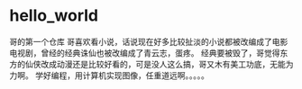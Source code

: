 # hello_world
哥的第一个仓库
哥喜欢看小说，话说现在好多比较扯淡的小说都被改编成了电影电视剧，曾经的经典诛仙也被改编成了青云志，蛋疼。
经典要被毁了，哥觉得东方的仙侠改成动漫还是比较好看的，可是没人这么搞，哥又木有美工功底，无能为力啊。
学好编程，用计算机实现图像，任重道远啊。。。。。
